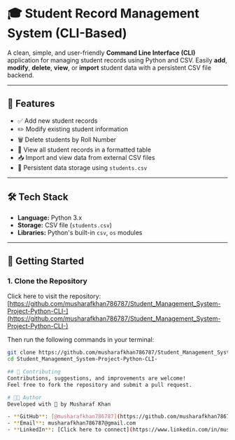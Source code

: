 # 🎓 Student Record Management System (CLI-Based)

A clean, simple, and user-friendly **Command Line Interface (CLI)** application for managing student records using Python and CSV. Easily **add**, **modify**, **delete**, **view**, or **import** student data with a persistent CSV file backend.

---

## 📁 Features

- ✅ Add new student records  
- ✏️ Modify existing student information  
- 🗑️ Delete students by Roll Number  
- 📘 View all student records in a formatted table  
- 📥 Import and view data from external CSV files  
- 💾 Persistent data storage using `students.csv`

---

## 🛠️ Tech Stack

- **Language:** Python 3.x  
- **Storage:** CSV file (`students.csv`)  
- **Libraries:** Python's built-in `csv`, `os` modules

---

## 🚀 Getting Started
### 1. Clone the Repository

Click here to visit the repository:  
[https://github.com/musharafkhan786787/Student_Management_System-Project-Python-CLI-](https://github.com/musharafkhan786787/Student_Management_System-Project-Python-CLI-)

Then run the following commands in your terminal:
```bash
git clone https://github.com/musharafkhan786787/Student_Management_System-Project-Python-CLI-.git
cd Student_Management_System-Project-Python-CLI-

## 🤝 Contributing
Contributions, suggestions, and improvements are welcome!
Feel free to fork the repository and submit a pull request.

# 👨‍💻 Author  
Developed with 💙 by Musharaf Khan

- **GitHub**: [@musharafkhan786787](https://github.com/musharafkhan786787)  
- **Email**: musharafkhan786787@gmail.com  
- **LinkedIn**: [Click here to connect](https://www.linkedin.com/in/musharaf-khan-5676a2287)
